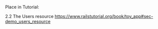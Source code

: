 Place in Tutorial:

2.2 The Users resource
https://www.railstutorial.org/book/toy_app#sec-demo_users_resource